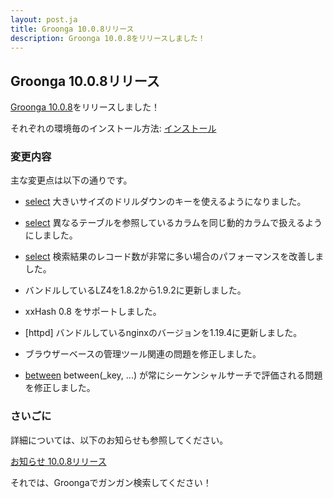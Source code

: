 ```yaml
---
layout: post.ja
title: Groonga 10.0.8リリース
description: Groonga 10.0.8をリリースしました！
---
```


## Groonga 10.0.8リリース

[Groonga 10.0.8](/ja/docs/news.html#release-10-0-8)をリリースしました！

それぞれの環境毎のインストール方法: [インストール](/ja/docs/install.html)

### 変更内容

主な変更点は以下の通りです。

  * [select](/ja/docs/reference/commands/select.html) 大きいサイズのドリルダウンのキーを使えるようになりました。

  * [select](/ja/docs/reference/commands/select.html) 異なるテーブルを参照しているカラムを同じ動的カラムで扱えるようにしました。

  * [select](/ja/docs/reference/commands/select.html) 検索結果のレコード数が非常に多い場合のパフォーマンスを改善しました。

  * バンドルしているLZ4を1.8.2から1.9.2に更新しました。

  * xxHash 0.8 をサポートしました。

  * [httpd] バンドルしているnginxのバージョンを1.19.4に更新しました。

  * ブラウザーベースの管理ツール関連の問題を修正しました。

  * [between](/ja/docs/reference/functions/between.html) between(_key, ...) が常にシーケンシャルサーチで評価される問題を修正しました。

### さいごに

詳細については、以下のお知らせも参照してください。

[お知らせ 10.0.8リリース](/ja/docs/news.html#release-10-0-8)

それでは、Groongaでガンガン検索してください！
